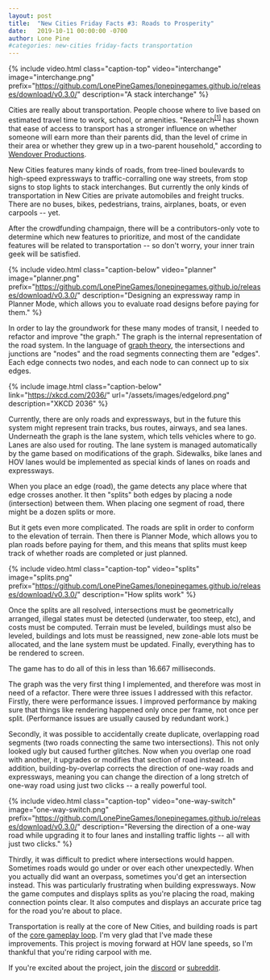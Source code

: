 ```yaml
---
layout: post
title:  "New Cities Friday Facts #3: Roads to Prosperity"
date:   2019-10-11 00:00:00 -0700
author: Lone Pine
#categories: new-cities friday-facts transportation
---
```


{% include video.html class="caption-top"
  video="interchange" image="interchange.png"
  prefix="https://github.com/LonePineGames/lonepinegames.github.io/releases/download/v0.3.0/"
  description="A stack interchange" %}

Cities are really about transportation. People choose where to live based on estimated travel time to work, school, or amenities. "Research<sup>[&#91;1&#93;][1]</sup> has shown that ease of access to transport has a stronger influence on whether someone will earn more than their parents did, than the level of crime in their area or whether they grew up in a two-parent household," according to [Wendover Productions].

New Cities features many kinds of roads, from tree-lined boulevards to high-speed expressways to traffic-corralling one way streets, from stop signs to stop lights to stack interchanges. But currently the only kinds of transportation in New Cities are private automobiles and freight trucks. There are no buses, bikes, pedestrians, trains, airplanes, boats, or even carpools -- yet.

After the crowdfunding champaign, there will be a contributors-only vote to determine which new features to prioritize, and most of the candidate features will be related to transportation -- so don't worry, your inner train geek will be satisfied.

{% include video.html class="caption-below" video="planner" image="planner.png"
  prefix="https://github.com/LonePineGames/lonepinegames.github.io/releases/download/v0.3.0/"
  description="Designing an expressway ramp in Planner Mode, which allows you to evaluate road designs before paying for them." %}

In order to lay the groundwork for these many modes of transit, I needed to refactor and improve "the graph." The graph is the internal representation of the road system. In the language of [graph theory], the intersections and junctions are "nodes" and the road segments connecting them are "edges". Each edge connects two nodes, and each node to can connect up to six edges.

{% include image.html class="caption-below"
  link="https://xkcd.com/2036/"
  url="/assets/images/edgelord.png"
  description="XKCD 2036" %}

Currently, there are only roads and expressways, but in the future this system might represent train tracks, bus routes, airways, and sea lanes. Underneath the graph is the lane system, which tells vehicles where to go. Lanes are also used for routing. The lane system is managed automatically by the game based on modifications of the graph. Sidewalks, bike lanes and HOV lanes would be implemented as special kinds of lanes on roads and expressways.

When you place an edge (road), the game detects any place where that edge crosses another. It then "splits" both edges by placing a node (intersection) between them. When placing one segment of road, there might be a dozen splits or more.

But it gets even more complicated. The roads are split in order to conform to the elevation of terrain. Then there is Planner Mode, which allows you to plan roads before paying for them, and this means that splits must keep track of whether roads are completed or just planned.

{% include video.html class="caption-top"
  video="splits" image="splits.png"
  prefix="https://github.com/LonePineGames/lonepinegames.github.io/releases/download/v0.3.0/"
  description="How splits work" %}

Once the splits are all resolved, intersections must be geometrically arranged, illegal states must be detected (underwater, too steep, etc), and costs must be computed. Terrain must be leveled, buildings must also be leveled, buildings and lots must be reassigned, new zone-able lots must be allocated, and the lane system must be updated. Finally, everything has to be rendered to screen.

The game has to do all of this in less than 16.667 milliseconds.

The graph was the very first thing I implemented, and therefore was most in need of a refactor. There were three issues I addressed with this refactor. Firstly, there were performance issues. I improved performance by making sure that things like rendering happened only once per frame, not once per split. (Performance issues are usually caused by redundant work.)

Secondly, it was possible to accidentally create duplicate, overlapping road segments (two roads connecting the same two intersections). This not only looked ugly but caused further glitches. Now when you overlap one road with another, it upgrades or modifies that section of road instead. In addition, building-by-overlap corrects the direction of one-way roads and expressways, meaning you can change the direction of a long stretch of one-way road using just two clicks -- a really powerful tool.

{% include video.html class="caption-top"
  video="one-way-switch" image="one-way-switch.png"
  prefix="https://github.com/LonePineGames/lonepinegames.github.io/releases/download/v0.3.0/"
  description="Reversing the direction of a one-way road while upgrading it to four lanes and installing traffic lights -- all with just two clicks." %}

Thirdly, it was difficult to predict where intersections would happen. Sometimes roads would go under or over each other unexpectedly. When you actually did want an overpass, sometimes you'd get an intersection instead.  This was particularly frustrating when building expressways. Now the game computes and displays splits as you're placing the road, making connection points clear. It also computes and displays an accurate price tag for the road you're about to place.

Transportation is really at the core of New Cities, and building roads is part of the [core gameplay loop]. I'm very glad that I've made these improvements. This project is moving forward at HOV lane speeds, so I'm thankful that you're riding carpool with me.

If you're excited about the project, join the [discord] or [subreddit].

[Wendover Productions]: https://youtu.be/fwjwePe-HmA
[1]: https://nascsp.org/wp-content/uploads/2018/02/issuebrief-benefitsofruralpublictransportation.pdf
[graph theory]: https://en.wikipedia.org/wiki/Graph_theory
[core gameplay loop]: https://gameanalytics.com/how-to-perfect-your-games-core-loop.html
[subreddit]: https://www.reddit.com/r/New_Cities
[discord]: https://discord.gg/udgeB2E
